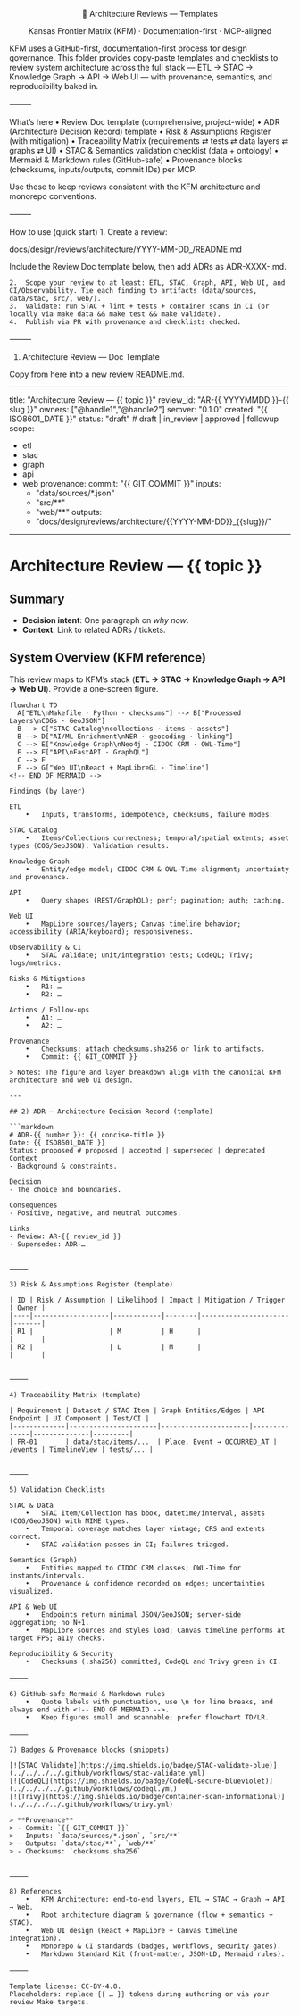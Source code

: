 <div align="center">


🧭 Architecture Reviews — Templates

Kansas Frontier Matrix (KFM) · Documentation-first · MCP-aligned

</div>


KFM uses a GitHub-first, documentation-first process for design governance. This folder provides copy-paste templates and checklists to review system architecture across the full stack — ETL → STAC → Knowledge Graph → API → Web UI — with provenance, semantics, and reproducibility baked in.

⸻

What’s here
	•	Review Doc template (comprehensive, project-wide)
	•	ADR (Architecture Decision Record) template
	•	Risk & Assumptions Register (with mitigation)
	•	Traceability Matrix (requirements ⇄ tests ⇄ data layers ⇄ graphs ⇄ UI)
	•	STAC & Semantics validation checklist (data + ontology)
	•	Mermaid & Markdown rules (GitHub-safe)
	•	Provenance blocks (checksums, inputs/outputs, commit IDs) per MCP.

Use these to keep reviews consistent with the KFM architecture and monorepo conventions.

⸻

How to use (quick start)
	1.	Create a review:

docs/design/reviews/architecture/YYYY-MM-DD_<short-topic>/README.md

Include the Review Doc template below, then add ADRs as ADR-XXXX-<slug>.md.

	2.	Scope your review to at least: ETL, STAC, Graph, API, Web UI, and CI/Observability. Tie each finding to artifacts (data/sources, data/stac, src/, web/).
	3.	Validate: run STAC + lint + tests + container scans in CI (or locally via make data && make test && make validate).
	4.	Publish via PR with provenance and checklists checked.

⸻

1) Architecture Review — Doc Template

Copy from here into a new review README.md.

---
title: "Architecture Review — {{ topic }}"
review_id: "AR-{{ YYYYMMDD }}-{{ slug }}"
owners: ["@handle1","@handle2"]
semver: "0.1.0"
created: "{{ ISO8601_DATE }}"
status: "draft" # draft | in_review | approved | followup
scope:
  - etl
  - stac
  - graph
  - api
  - web
provenance:
  commit: "{{ GIT_COMMIT }}"
  inputs:
    - "data/sources/*.json"
    - "src/**"
    - "web/**"
  outputs:
    - "docs/design/reviews/architecture/{{YYYY-MM-DD}}_{{slug}}/"
---

# Architecture Review — {{ topic }}

## Summary
- **Decision intent**: One paragraph on *why now*.
- **Context**: Link to related ADRs / tickets.

## System Overview (KFM reference)
This review maps to KFM’s stack (**ETL → STAC → Knowledge Graph → API → Web UI**). Provide a one-screen figure.
  
```mermaid
flowchart TD
  A["ETL\nMakefile · Python · checksums"] --> B["Processed Layers\nCOGs · GeoJSON"]
  B --> C["STAC Catalog\ncollections · items · assets"]
  B --> D["AI/ML Enrichment\nNER · geocoding · linking"]
  C --> E["Knowledge Graph\nNeo4j · CIDOC CRM · OWL-Time"]
  E --> F["API\nFastAPI · GraphQL"]
  C --> F
  F --> G["Web UI\nReact + MapLibreGL · Timeline"]
<!-- END OF MERMAID -->

Findings (by layer)

ETL
	•	Inputs, transforms, idempotence, checksums, failure modes.

STAC Catalog
	•	Items/Collections correctness; temporal/spatial extents; asset types (COG/GeoJSON). Validation results.

Knowledge Graph
	•	Entity/edge model; CIDOC CRM & OWL-Time alignment; uncertainty and provenance.

API
	•	Query shapes (REST/GraphQL); perf; pagination; auth; caching.

Web UI
	•	MapLibre sources/layers; Canvas timeline behavior; accessibility (ARIA/keyboard); responsiveness.

Observability & CI
	•	STAC validate; unit/integration tests; CodeQL; Trivy; logs/metrics.

Risks & Mitigations
	•	R1: …
	•	R2: …

Actions / Follow-ups
	•	A1: …
	•	A2: …

Provenance
	•	Checksums: attach checksums.sha256 or link to artifacts.
	•	Commit: {{ GIT_COMMIT }}

> Notes: The figure and layer breakdown align with the canonical KFM architecture and web UI design.  

---

## 2) ADR — Architecture Decision Record (template)

```markdown
# ADR-{{ number }}: {{ concise-title }}
Date: {{ ISO8601_DATE }}
Status: proposed # proposed | accepted | superseded | deprecated
Context
- Background & constraints.

Decision
- The choice and boundaries.

Consequences
- Positive, negative, and neutral outcomes.

Links
- Review: AR-{{ review_id }}
- Supersedes: ADR-…


⸻

3) Risk & Assumptions Register (template)

| ID | Risk / Assumption | Likelihood | Impact | Mitigation / Trigger | Owner |
|----|-------------------|------------|--------|----------------------|-------|
| R1 |                   | M          | H      |                      |       |
| R2 |                   | L          | M      |                      |       |


⸻

4) Traceability Matrix (template)

| Requirement | Dataset / STAC Item | Graph Entities/Edges | API Endpoint | UI Component | Test/CI |
|-------------|----------------------|----------------------|--------------|--------------|---------|
| FR-01       | data/stac/items/...  | Place, Event → OCCURRED_AT | /events | TimelineView | tests/... |


⸻

5) Validation Checklists

STAC & Data
	•	STAC Item/Collection has bbox, datetime/interval, assets (COG/GeoJSON) with MIME types.
	•	Temporal coverage matches layer vintage; CRS and extents correct.
	•	STAC validation passes in CI; failures triaged.

Semantics (Graph)
	•	Entities mapped to CIDOC CRM classes; OWL-Time for instants/intervals.
	•	Provenance & confidence recorded on edges; uncertainties visualized.

API & Web UI
	•	Endpoints return minimal JSON/GeoJSON; server-side aggregation; no N+1.
	•	MapLibre sources and styles load; Canvas timeline performs at target FPS; a11y checks.

Reproducibility & Security
	•	Checksums (.sha256) committed; CodeQL and Trivy green in CI.

⸻

6) GitHub-safe Mermaid & Markdown rules
	•	Quote labels with punctuation, use \n for line breaks, and always end with <!-- END OF MERMAID -->.
	•	Keep figures small and scannable; prefer flowchart TD/LR.

⸻

7) Badges & Provenance blocks (snippets)

[![STAC Validate](https://img.shields.io/badge/STAC-validate-blue)](../../../../.github/workflows/stac-validate.yml)
[![CodeQL](https://img.shields.io/badge/CodeQL-secure-blueviolet)](../../../../.github/workflows/codeql.yml)
[![Trivy](https://img.shields.io/badge/container-scan-informational)](../../../../.github/workflows/trivy.yml)

> **Provenance**
> - Commit: `{{ GIT_COMMIT }}`
> - Inputs: `data/sources/*.json`, `src/**`
> - Outputs: `data/stac/**`, `web/**`
> - Checksums: `checksums.sha256`


⸻

8) References
	•	KFM Architecture: end-to-end layers, ETL → STAC → Graph → API → Web.
	•	Root architecture diagram & governance (flow + semantics + STAC).
	•	Web UI design (React + MapLibre + Canvas timeline integration).
	•	Monorepo & CI standards (badges, workflows, security gates).
	•	Markdown Standard Kit (front-matter, JSON-LD, Mermaid rules).

⸻

Template license: CC-BY-4.0.
Placeholders: replace {{ … }} tokens during authoring or via your review Make targets.